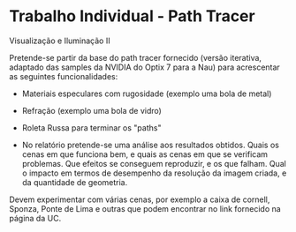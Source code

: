 # Trabalho Individual - Path Tracer
Visualização e Iluminação II

Pretende-se partir da base do path tracer fornecido (versão iterativa, adaptado das samples da NVIDIA do Optix 7 para a Nau) para acrescentar as seguintes funcionalidades:

- Materiais especulares com rugosidade (exemplo uma bola de metal)

- Refração (exemplo uma bola de vidro)

- Roleta Russa para terminar os "paths"

- No relatório pretende-se uma análise aos resultados obtidos. Quais os cenas em que funciona bem, e quais as cenas em que se verificam problemas. Que efeitos se conseguem reproduzir, e os que falham. Qual o impacto em termos de desempenho da resolução da imagem criada, e da quantidade de geometria.

Devem experimentar com várias cenas, por exemplo a caixa de cornell, Sponza, Ponte de Lima e outras que podem encontrar no link fornecido na página da UC.